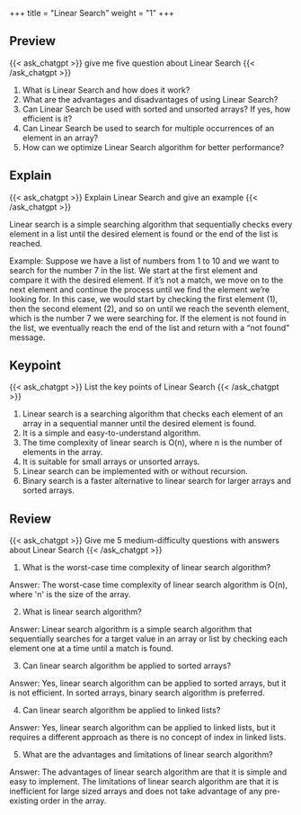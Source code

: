 +++
title = "Linear Search"
weight = "1"
+++
## Preview
{{< ask_chatgpt >}}
give me five question about Linear Search
{{< /ask_chatgpt >}}



1. What is Linear Search and how does it work?
2. What are the advantages and disadvantages of using Linear Search?
3. Can Linear Search be used with sorted and unsorted arrays? If yes, how efficient is it?
4. Can Linear Search be used to search for multiple occurrences of an element in an array?
5. How can we optimize Linear Search algorithm for better performance?   

## Explain
{{< ask_chatgpt >}}
Explain Linear Search and give an example
{{< /ask_chatgpt >}}



Linear search is a simple searching algorithm that sequentially checks every element in a list until the desired element is found or the end of the list is reached. 

Example: Suppose we have a list of numbers from 1 to 10 and we want to search for the number 7 in the list. We start at the first element and compare it with the desired element. If it’s not a match, we move on to the next element and continue the process until we find the element we’re looking for. In this case, we would start by checking the first element (1), then the second element (2), and so on until we reach the seventh element, which is the number 7 we were searching for. If the element is not found in the list, we eventually reach the end of the list and return with a “not found” message.   

## Keypoint
{{< ask_chatgpt >}}
List the key points of Linear Search
{{< /ask_chatgpt >}}



1. Linear search is a searching algorithm that checks each element of an array in a sequential manner until the desired element is found.
2. It is a simple and easy-to-understand algorithm.
3. The time complexity of linear search is O(n), where n is the number of elements in the array. 
4. It is suitable for small arrays or unsorted arrays.
5. Linear search can be implemented with or without recursion.
6. Binary search is a faster alternative to linear search for larger arrays and sorted arrays.   

## Review
{{< ask_chatgpt >}}
Give me 5 medium-difficulty questions with answers about Linear Search
{{< /ask_chatgpt >}}



1. What is the worst-case time complexity of linear search algorithm?

Answer: The worst-case time complexity of linear search algorithm is O(n), where 'n' is the size of the array.

2. What is linear search algorithm?

Answer: Linear search algorithm is a simple search algorithm that sequentially searches for a target value in an array or list by checking each element one at a time until a match is found.

3. Can linear search algorithm be applied to sorted arrays?

Answer: Yes, linear search algorithm can be applied to sorted arrays, but it is not efficient. In sorted arrays, binary search algorithm is preferred.

4. Can linear search algorithm be applied to linked lists?

Answer: Yes, linear search algorithm can be applied to linked lists, but it requires a different approach as there is no concept of index in linked lists.

5. What are the advantages and limitations of linear search algorithm?

Answer: The advantages of linear search algorithm are that it is simple and easy to implement. The limitations of linear search algorithm are that it is inefficient for large sized arrays and does not take advantage of any pre-existing order in the array.   


